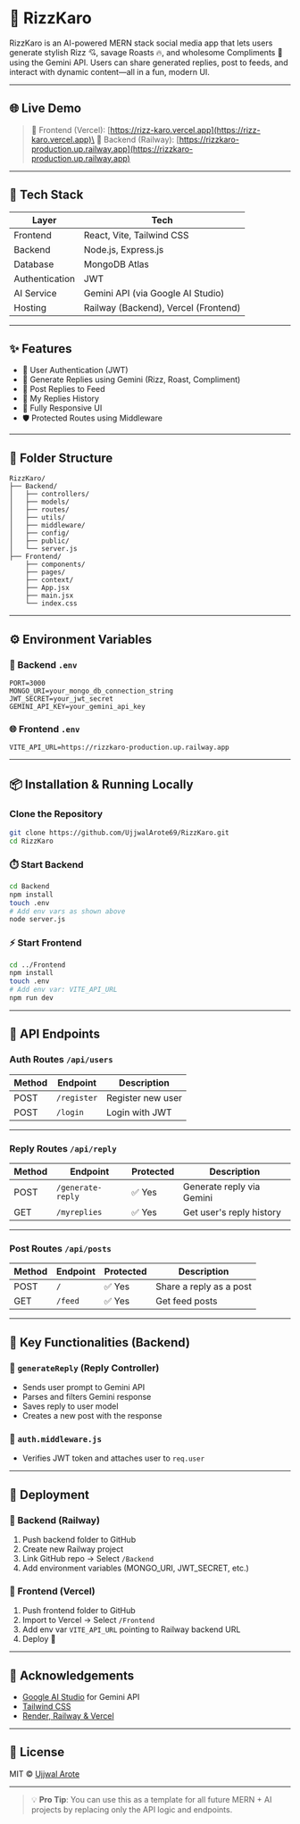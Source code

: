 # 💬 RizzKaro

RizzKaro is an AI-powered MERN stack social media app that lets users generate stylish Rizz 💘, savage Roasts 🔥, and wholesome Compliments 🌟 using the Gemini API. Users can share generated replies, post to feeds, and interact with dynamic content—all in a fun, modern UI.

---

## 🌐 Live Demo

> 🔗 Frontend (Vercel): [https://rizz-karo.vercel.app](https://rizz-karo.vercel.app)\
> 🔗 Backend (Railway): [https://rizzkaro-production.up.railway.app](https://rizzkaro-production.up.railway.app)

---

## 💪 Tech Stack

| Layer          | Tech                                 |
| -------------- | ------------------------------------ |
| Frontend       | React, Vite, Tailwind CSS            |
| Backend        | Node.js, Express.js                  |
| Database       | MongoDB Atlas                        |
| Authentication | JWT                                  |
| AI Service     | Gemini API (via Google AI Studio)    |
| Hosting        | Railway (Backend), Vercel (Frontend) |

---

## ✨ Features

- 🔐 User Authentication (JWT)
- 🧠 Generate Replies using Gemini (Rizz, Roast, Compliment)
- 📝 Post Replies to Feed
- 📜 My Replies History
- 🚀 Fully Responsive UI
- 🛡️ Protected Routes using Middleware

---

## 📁 Folder Structure

```
RizzKaro/
├── Backend/
│   ├── controllers/
│   ├── models/
│   ├── routes/
│   ├── utils/
│   ├── middleware/
│   ├── config/
│   ├── public/
│   └── server.js
├── Frontend/
    ├── components/
    ├── pages/
    ├── context/
    ├── App.jsx
    ├── main.jsx
    └── index.css
```

---

## ⚙️ Environment Variables

### 🔐 Backend `.env`

```
PORT=3000
MONGO_URI=your_mongo_db_connection_string
JWT_SECRET=your_jwt_secret
GEMINI_API_KEY=your_gemini_api_key
```

### 🌐 Frontend `.env`

```
VITE_API_URL=https://rizzkaro-production.up.railway.app
```

---

## 📦 Installation & Running Locally

### Clone the Repository

```bash
git clone https://github.com/UjjwalArote69/RizzKaro.git
cd RizzKaro
```

### ⏱️ Start Backend

```bash
cd Backend
npm install
touch .env
# Add env vars as shown above
node server.js
```

### ⚡ Start Frontend

```bash
cd ../Frontend
npm install
touch .env
# Add env var: VITE_API_URL
npm run dev
```

---

## 📡 API Endpoints

### Auth Routes `/api/users`

| Method | Endpoint    | Description       |
| ------ | ----------- | ----------------- |
| POST   | `/register` | Register new user |
| POST   | `/login`    | Login with JWT    |

---

### Reply Routes `/api/reply`

| Method | Endpoint          | Protected | Description               |
| ------ | ----------------- | --------- | ------------------------- |
| POST   | `/generate-reply` | ✅ Yes     | Generate reply via Gemini |
| GET    | `/myreplies`      | ✅ Yes     | Get user's reply history  |

---

### Post Routes `/api/posts`

| Method | Endpoint | Protected | Description             |
| ------ | -------- | --------- | ----------------------- |
| POST   | `/`      | ✅ Yes     | Share a reply as a post |
| GET    | `/feed`  | ✅ Yes     | Get feed posts          |

---

## 🧠 Key Functionalities (Backend)

### 🔹 `generateReply` (Reply Controller)

- Sends user prompt to Gemini API
- Parses and filters Gemini response
- Saves reply to user model
- Creates a new post with the response

### 🔹 `auth.middleware.js`

- Verifies JWT token and attaches user to `req.user`

---

## 🚀 Deployment

### 🔹 Backend (Railway)

1. Push backend folder to GitHub
2. Create new Railway project
3. Link GitHub repo → Select `/Backend`
4. Add environment variables (MONGO\_URI, JWT\_SECRET, etc.)

### 🔹 Frontend (Vercel)

1. Push frontend folder to GitHub
2. Import to Vercel → Select `/Frontend`
3. Add env var `VITE_API_URL` pointing to Railway backend URL
4. Deploy 🎉

---

## 🙌 Acknowledgements

- [Google AI Studio](https://aistudio.google.com/) for Gemini API
- [Tailwind CSS](https://tailwindcss.com/)
- [Render, Railway & Vercel](https://vercel.com/)

---

## 📄 License

MIT © [Ujjwal Arote](https://github.com/UjjwalArote69)

---

> 💡 **Pro Tip**: You can use this as a template for all future MERN + AI projects by replacing only the API logic and endpoints.

